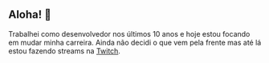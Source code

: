 ## Aloha! 👋
Trabalhei como desenvolvedor nos últimos 10 anos e hoje estou focando em mudar minha carreira. Ainda não decidi o que vem pela frente mas até lá estou fazendo streams na [Twitch](https://twitch.tv/mathewcst).
<!--
**mathewcst/mathewcst** is a ✨ _special_ ✨ repository because its `README.md` (this file) appears on your GitHub profile.

Here are some ideas to get you started:

- 🔭 I’m currently working on ...
- 🌱 I’m currently learning ...
- 👯 I’m looking to collaborate on ...
- 🤔 I’m looking for help with ...
- 💬 Ask me about ...
- 📫 How to reach me: ...
- 😄 Pronouns: ...
- ⚡ Fun fact: ...
-->
